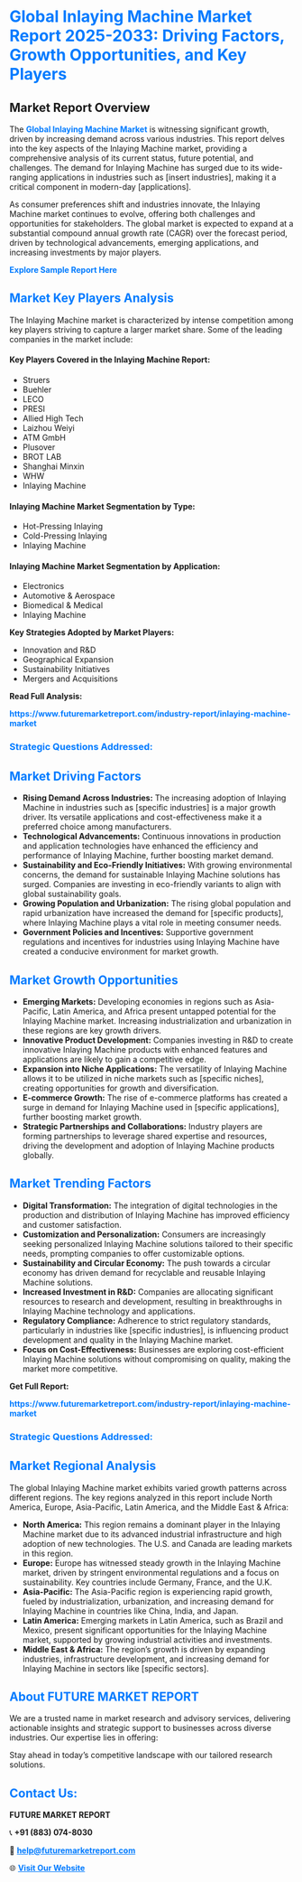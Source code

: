 <h1 style="color: #007BFF;">Global Inlaying Machine Market Report 2025-2033: Driving Factors, Growth Opportunities, and Key Players</h1>

<section id="overview">
<h2>Market Report Overview</h2>
<p>The <a href="https://www.futuremarketreport.com/industry-report/inlaying-machine-market" style="color: #007BFF; text-decoration: none;"><strong>Global Inlaying Machine Market</strong></a> is witnessing significant growth, driven by increasing demand across various industries. This report delves into the key aspects of the Inlaying Machine market, providing a comprehensive analysis of its current status, future potential, and challenges. The demand for Inlaying Machine has surged due to its wide-ranging applications in industries such as [insert industries], making it a critical component in modern-day [applications].</p>
<p>As consumer preferences shift and industries innovate, the Inlaying Machine market continues to evolve, offering both challenges and opportunities for stakeholders. The global market is expected to expand at a substantial compound annual growth rate (CAGR) over the forecast period, driven by technological advancements, emerging applications, and increasing investments by major players.</p>
</section>

<section id="overview">
<p><a href="https://www.futuremarketreport.com/request-sample/reportId=100888" style="color: #007BFF; text-decoration: none;"><strong>Explore Sample Report Here</strong></a></p>
</section>

<section id="key-players">
<h2 style="color: #007BFF;">Market Key Players Analysis</h2>
<p>The Inlaying Machine market is characterized by intense competition among key players striving to capture a larger market share. Some of the leading companies in the market include:</p>
<h4>Key Players Covered in the Inlaying Machine Report:</h4>
<ul><li>Struers</li><li>Buehler</li><li>LECO</li><li>PRESI</li><li>Allied High Tech</li><li>Laizhou Weiyi</li><li>ATM GmbH</li><li>Plusover</li><li>BROT LAB</li><li>Shanghai Minxin</li><li>WHW</li><li>Inlaying Machine</li></ul>
<h4>Inlaying Machine Market Segmentation by Type:</h4>
<ul><li>Hot-Pressing Inlaying</li><li>Cold-Pressing Inlaying</li><li>Inlaying Machine</li></ul>

<h4>Inlaying Machine Market Segmentation by Application:</h4>
<ul><li>Electronics</li><li>Automotive &amp; Aerospace</li><li>Biomedical &amp; Medical</li><li>Inlaying Machine</li></ul>
<p><strong>Key Strategies Adopted by Market Players:</strong></p>
<ul>
<li>Innovation and R&D</li>
<li>Geographical Expansion</li>
<li>Sustainability Initiatives</li>
<li>Mergers and Acquisitions</li>
</ul>
</section>

<section>
<p><strong>Read Full Analysis: </strong></p><a href="https://www.futuremarketreport.com/industry-report/inlaying-machine-market" style="color: #007BFF; text-decoration: none;"><strong>https://www.futuremarketreport.com/industry-report/inlaying-machine-market</strong></a>
<h3 style="color: #007BFF;">Strategic Questions Addressed:</h3>
</section>

<section id="driving-factors">
<h2 style="color: #007BFF;">Market Driving Factors</h2>
<ul>
<li><strong>Rising Demand Across Industries:</strong> The increasing adoption of Inlaying Machine in industries such as [specific industries] is a major growth driver. Its versatile applications and cost-effectiveness make it a preferred choice among manufacturers.</li>
<li><strong>Technological Advancements:</strong> Continuous innovations in production and application technologies have enhanced the efficiency and performance of Inlaying Machine, further boosting market demand.</li>
<li><strong>Sustainability and Eco-Friendly Initiatives:</strong> With growing environmental concerns, the demand for sustainable Inlaying Machine solutions has surged. Companies are investing in eco-friendly variants to align with global sustainability goals.</li>
<li><strong>Growing Population and Urbanization:</strong> The rising global population and rapid urbanization have increased the demand for [specific products], where Inlaying Machine plays a vital role in meeting consumer needs.</li>
<li><strong>Government Policies and Incentives:</strong> Supportive government regulations and incentives for industries using Inlaying Machine have created a conducive environment for market growth.</li>
</ul>
</section>

<section id="growth-opportunities">
<h2 style="color: #007BFF;">Market Growth Opportunities</h2>
<ul>
<li><strong>Emerging Markets:</strong> Developing economies in regions such as Asia-Pacific, Latin America, and Africa present untapped potential for the Inlaying Machine market. Increasing industrialization and urbanization in these regions are key growth drivers.</li>
<li><strong>Innovative Product Development:</strong> Companies investing in R&D to create innovative Inlaying Machine products with enhanced features and applications are likely to gain a competitive edge.</li>
<li><strong>Expansion into Niche Applications:</strong> The versatility of Inlaying Machine allows it to be utilized in niche markets such as [specific niches], creating opportunities for growth and diversification.</li>
<li><strong>E-commerce Growth:</strong> The rise of e-commerce platforms has created a surge in demand for Inlaying Machine used in [specific applications], further boosting market growth.</li>
<li><strong>Strategic Partnerships and Collaborations:</strong> Industry players are forming partnerships to leverage shared expertise and resources, driving the development and adoption of Inlaying Machine products globally.</li>
</ul>
</section>

<section id="trending-factors">
<h2 style="color: #007BFF;">Market Trending Factors</h2>
<ul>
<li><strong>Digital Transformation:</strong> The integration of digital technologies in the production and distribution of Inlaying Machine has improved efficiency and customer satisfaction.</li>
<li><strong>Customization and Personalization:</strong> Consumers are increasingly seeking personalized Inlaying Machine solutions tailored to their specific needs, prompting companies to offer customizable options.</li>
<li><strong>Sustainability and Circular Economy:</strong> The push towards a circular economy has driven demand for recyclable and reusable Inlaying Machine solutions.</li>
<li><strong>Increased Investment in R&D:</strong> Companies are allocating significant resources to research and development, resulting in breakthroughs in Inlaying Machine technology and applications.</li>
<li><strong>Regulatory Compliance:</strong> Adherence to strict regulatory standards, particularly in industries like [specific industries], is influencing product development and quality in the Inlaying Machine market.</li>
<li><strong>Focus on Cost-Effectiveness:</strong> Businesses are exploring cost-efficient Inlaying Machine solutions without compromising on quality, making the market more competitive.</li>
</ul>
</section>

<section>
<p><strong>Get Full Report: </strong></p><a href="https://www.futuremarketreport.com/industry-report/inlaying-machine-market" style="color: #007BFF; text-decoration: none;"><strong>https://www.futuremarketreport.com/industry-report/inlaying-machine-market</strong></a>
<h3 style="color: #007BFF;">Strategic Questions Addressed:</h3>
</section>


<section id="regional-analysis">
<h2 style="color: #007BFF;">Market Regional Analysis</h2>
<p>The global Inlaying Machine market exhibits varied growth patterns across different regions. The key regions analyzed in this report include North America, Europe, Asia-Pacific, Latin America, and the Middle East & Africa:</p>
<ul>
<li><strong>North America:</strong> This region remains a dominant player in the Inlaying Machine market due to its advanced industrial infrastructure and high adoption of new technologies. The U.S. and Canada are leading markets in this region.</li>
<li><strong>Europe:</strong> Europe has witnessed steady growth in the Inlaying Machine market, driven by stringent environmental regulations and a focus on sustainability. Key countries include Germany, France, and the U.K.</li>
<li><strong>Asia-Pacific:</strong> The Asia-Pacific region is experiencing rapid growth, fueled by industrialization, urbanization, and increasing demand for Inlaying Machine in countries like China, India, and Japan.</li>
<li><strong>Latin America:</strong> Emerging markets in Latin America, such as Brazil and Mexico, present significant opportunities for the Inlaying Machine market, supported by growing industrial activities and investments.</li>
<li><strong>Middle East & Africa:</strong> The region’s growth is driven by expanding industries, infrastructure development, and increasing demand for Inlaying Machine in sectors like [specific sectors].</li>
</ul>
</section>

<footer>
<h2 style="color: #007BFF;">About FUTURE MARKET REPORT</h2>
<p>We are a trusted name in market research and advisory services, delivering actionable insights and strategic support to businesses across diverse industries. Our expertise lies in offering:</p>

<p>Stay ahead in today’s competitive landscape with our tailored research solutions.</p>

<h2 style="color: #007BFF;">Contact Us:</h2>
<p><strong>FUTURE MARKET REPORT</strong></p>
<p>📞 <strong>+91 (883) 074-8030</strong></p>
<p>📧 <strong><a href="mailto:help@futuremarketreport.com" style="color: #007BFF;">help@futuremarketreport.com</a></strong></p>
<p>🌐 <strong><a href="https://www.futuremarketreport.com/" style="color: #007BFF;">Visit Our Website</a></strong></p>
</footer>